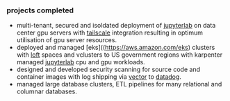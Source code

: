 ### projects completed
* multi-tenant, secured and isoldated deployment of [jupyterlab](https://jupyter.org) on data center gpu servers with [tailscale](https://tailscale.com) integration resulting in optimum utilisation of gpu server resources.
* deployed and managed [eks]((https://aws.amazon.com/eks) clusters with [loft](https://loft.sh) spaces and vclusters to US government regions with karpenter managed [jupyterlab](https://jupyter.org) cpu and gpu workloads.
* designed and developed security scanning for source code and container images with log shipping via [vector](https://vector.dev) to [datadog](https://www.datadoghq.com).
* managed large database clusters, ETL pipelines for many relational and columnar databases.


